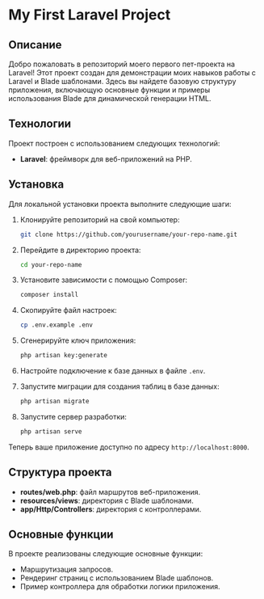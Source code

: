 # My First Laravel Project

## Описание

Добро пожаловать в репозиторий моего первого пет-проекта на Laravel! Этот проект создан для демонстрации моих навыков работы с Laravel и Blade шаблонами. Здесь вы найдете базовую структуру приложения, включающую основные функции и примеры использования Blade для динамической генерации HTML.

## Технологии

Проект построен с использованием следующих технологий:

- **Laravel**: фреймворк для веб-приложений на PHP.

## Установка

Для локальной установки проекта выполните следующие шаги:

1. Клонируйте репозиторий на свой компьютер:
    ```bash
    git clone https://github.com/yourusername/your-repo-name.git
    ```

2. Перейдите в директорию проекта:
    ```bash
    cd your-repo-name
    ```

3. Установите зависимости с помощью Composer:
    ```bash
    composer install
    ```

4. Скопируйте файл настроек:
    ```bash
    cp .env.example .env
    ```

5. Сгенерируйте ключ приложения:
    ```bash
    php artisan key:generate
    ```

6. Настройте подключение к базе данных в файле `.env`.

7. Запустите миграции для создания таблиц в базе данных:
    ```bash
    php artisan migrate
    ```

8. Запустите сервер разработки:
    ```bash
    php artisan serve
    ```

Теперь ваше приложение доступно по адресу `http://localhost:8000`.

## Структура проекта

- **routes/web.php**: файл маршрутов веб-приложения.
- **resources/views**: директория с Blade шаблонами.
- **app/Http/Controllers**: директория с контроллерами.

## Основные функции

В проекте реализованы следующие основные функции:

- Маршрутизация запросов.
- Рендеринг страниц с использованием Blade шаблонов.
- Пример контроллера для обработки логики приложения.

